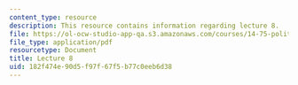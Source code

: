 ```yaml
---
content_type: resource
description: This resource contains information regarding lecture 8.
file: https://ol-ocw-studio-app-qa.s3.amazonaws.com/courses/14-75-political-economy-and-economic-development-fall-2012/182f474e90d5f97f67f5b77c0eeb6d38_MIT14_75F12_Lec8.pdf
file_type: application/pdf
resourcetype: Document
title: Lecture 8
uid: 182f474e-90d5-f97f-67f5-b77c0eeb6d38
---
```

